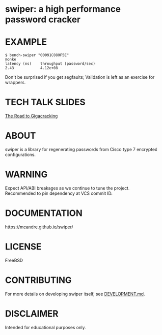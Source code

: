 # swiper: a high performance password cracker

# EXAMPLE

```console
$ bench-swiper "00091C080F5E"
monke
latency (ns)    throughput (password/sec)
2.43            4.12e+08
```

Don't be surprised if you get segfaults; Validation is left as an exercise for wrappers.

# TECH TALK SLIDES

[The Road to Gigacracking](https://app.box.com/s/w5n4h9gxhgdzo85e5zvlv1w0e71y2ti3)

# ABOUT

swiper is a library for regenerating passwords from Cisco type 7 encrypted configurations.

# WARNING

Expect API/ABI breakages as we continue to tune the project. Recommended to pin dependency at VCS commit ID.

# DOCUMENTATION

https://mcandre.github.io/swiper/

# LICENSE

FreeBSD

# CONTRIBUTING

For more details on developing swiper itself, see [DEVELOPMENT.md](DEVELOPMENT.md).

# DISCLAIMER

Intended for educational purposes only.
